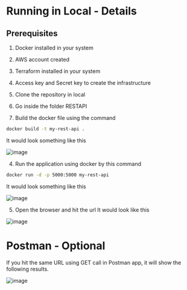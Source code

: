 # Running in Local - Details

## Prerequisites

1) Docker installed in your system
2) AWS account created
3) Terraform installed in your system
4) Access key and Secret key to create the infrastructure

1) Clone the repository in local
2) Go inside the folder RESTAPI
3) Build the docker file using the command
```bash
docker build -t my-rest-api .
```
It would look something like this

![image](https://github.com/maeydhaw/xalts_assignment/assets/88104259/9f251ad7-2644-4cb9-a228-46e1aafeab65)

4)  Run the application using docker by this command
```bash
docker run -d -p 5000:5000 my-rest-api
```
It would look something like this

![image](https://github.com/maeydhaw/xalts_assignment/assets/88104259/45cf9853-87c1-4ae1-adee-2cde8d45d6a0)

5) Open the browser and hit the url
   It would look like this

![image](https://github.com/maeydhaw/xalts_assignment/assets/88104259/8be3eb9c-9c71-4d40-8024-90ad9d273b5b)

# Postman - Optional

If you hit the same URL using GET call in Postman app, it will show the following results.

![image](https://github.com/maeydhaw/xalts_assignment/assets/88104259/b87cf441-41ef-422e-b49d-53a26d4b1aa8)


